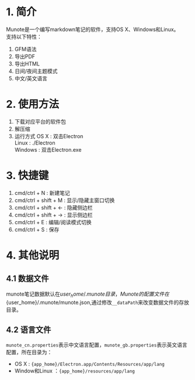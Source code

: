 # 1. 简介
Munote是一个编写markdown笔记的软件，支持OS X、Windows和Linux。  
支持以下特性：

1. GFM语法  
2. 导出PDF  
3. 导出HTML  
4. 日间/夜间主题模式
5. 中文/英文语言
    
# 2. 使用方法
1. 下载对应平台的软件包  
2. 解压缩
3. 运行方式
OS X    : 双击Electron  
Linux   : ./Electron  
Windows : 双击Electron.exe  

# 3. 快捷键
1. cmd/ctrl + N : 新建笔记  
2. cmd/ctrl + shift + M : 显示/隐藏主窗口切换  
3. cmd/ctrl + shift + ← : 隐藏侧边栏  
4. cmd/ctrl + shift + → : 显示侧边栏  
5. cmd/ctrl + E : 编辑/阅读模式切换  
6. cmd/ctrl + S : 保存  

# 4. 其他说明
## 4.1 数据文件
munote笔记数据默认在${user_home}/.munote目录，Munote的配置文件在${user_home}/.munote/munote.json,通过修改`__dataPath`来改变数据文件的存放目录。

## 4.2 语言文件
`munote_cn.properties`表示中文语言配置，`munote_gb.properties`表示英文语言配置，所在目录为：  

+ OS X : `{app_home}/Electron.app/Contents/Resources/app/lang`  
+ Window和Linux ：`{app_home}/resources/app/lang`